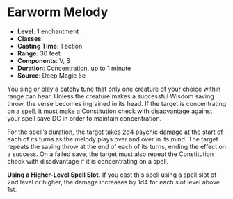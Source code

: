 # Earworm Melody

- **Level**: 1 enchantment
- **Classes**: 
- **Casting Time**: 1 action
- **Range**: 30 feet
- **Components**: V, S
- **Duration**: Concentration, up to 1 minute
- **Source**: Deep Magic 5e

You sing or play a catchy tune that only one creature of your choice within range can hear. Unless the creature makes a successful Wisdom saving throw, the verse becomes ingrained in its head. If the target is concentrating on a spell, it must make a Constitution check with disadvantage against your spell save DC in order to maintain concentration.

For the spell’s duration, the target takes 2d4 psychic damage at the start of each of its turns as the melody plays over and over in its mind. The target repeats the saving throw at the end of each of its turns, ending the effect on a success. On a failed save, the target must also repeat the Constitution check with disadvantage if it is concentrating on a spell.

**Using a Higher-Level Spell Slot.** If you cast this spell using a spell slot of 2nd level or higher, the damage increases by 1d4 for each slot level above 1st.
